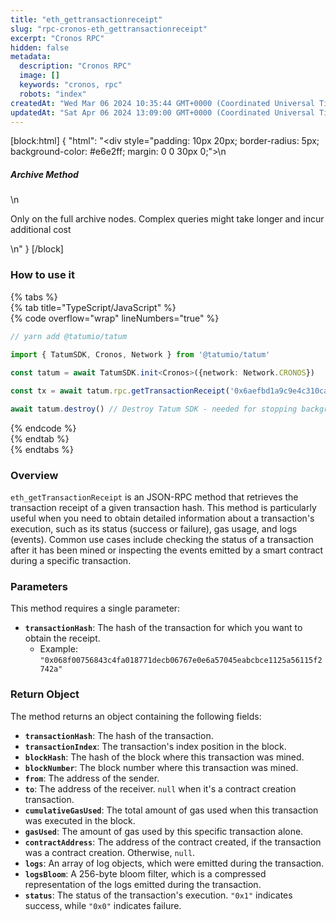 ```yaml
---
title: "eth_gettransactionreceipt"
slug: "rpc-cronos-eth_gettransactionreceipt"
excerpt: "Cronos RPC"
hidden: false
metadata: 
  description: "Cronos RPC"
  image: []
  keywords: "cronos, rpc"
  robots: "index"
createdAt: "Wed Mar 06 2024 10:35:44 GMT+0000 (Coordinated Universal Time)"
updatedAt: "Sat Apr 06 2024 13:09:00 GMT+0000 (Coordinated Universal Time)"
---
```

[block:html]
{
  "html": "<div style=\"padding: 10px 20px; border-radius: 5px; background-color: #e6e2ff; margin: 0 0 30px 0;\">\n  <h5>Archive Method</h5>\n  <p>Only on the full archive nodes. Complex queries might take longer and incur additional cost</p>\n</div>"
}
[/block]


### How to use it

{% tabs %}  
{% tab title="TypeScript/JavaScript" %}  
{% code overflow="wrap" lineNumbers="true" %}

```typescript
// yarn add @tatumio/tatum

import { TatumSDK, Cronos, Network } from '@tatumio/tatum'
  
const tatum = await TatumSDK.init<Cronos>({network: Network.CRONOS})

const tx = await tatum.rpc.getTransactionReceipt('0x6aefbd1a9c9e4c310cadde3bcdd809a14da87caa8fa4f10ca04d9e357a3907e9')

await tatum.destroy() // Destroy Tatum SDK - needed for stopping background jobs
```

{% endcode %}  
{% endtab %}  
{% endtabs %}

### Overview

`eth_getTransactionReceipt` is an JSON-RPC method that retrieves the transaction receipt of a given transaction hash. This method is particularly useful when you need to obtain detailed information about a transaction's execution, such as its status (success or failure), gas usage, and logs (events). Common use cases include checking the status of a transaction after it has been mined or inspecting the events emitted by a smart contract during a specific transaction.

### Parameters

This method requires a single parameter:

- **`transactionHash`**: The hash of the transaction for which you want to obtain the receipt.
  - Example: `"0x068f00756843c4fa018771decb06767e0e6a57045eabcbce1125a56115f2742a"`

### Return Object

The method returns an object containing the following fields:

- **`transactionHash`**: The hash of the transaction.
- **`transactionIndex`**: The transaction's index position in the block.
- **`blockHash`**: The hash of the block where this transaction was mined.
- **`blockNumber`**: The block number where this transaction was mined.
- **`from`**: The address of the sender.
- **`to`**: The address of the receiver. `null` when it's a contract creation transaction.
- **`cumulativeGasUsed`**: The total amount of gas used when this transaction was executed in the block.
- **`gasUsed`**: The amount of gas used by this specific transaction alone.
- **`contractAddress`**: The address of the contract created, if the transaction was a contract creation. Otherwise, `null`.
- **`logs`**: An array of log objects, which were emitted during the transaction.
- **`logsBloom`**: A 256-byte bloom filter, which is a compressed representation of the logs emitted during the transaction.
- **`status`**: The status of the transaction's execution. `"0x1"` indicates success, while `"0x0"` indicates failure.
